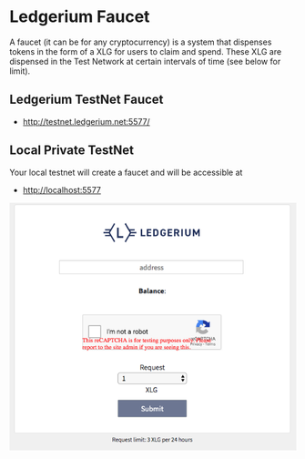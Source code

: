 Ledgerium Faucet
================

A faucet (it can be for any cryptocurrency) is a system that dispenses
tokens in the form of a XLG for users to claim and spend. These XLG are
dispensed in the Test Network at certain intervals of time (see below
for limit).

Ledgerium TestNet Faucet
------------------------

-   <http://testnet.ledgerium.net:5577/>

Local Private TestNet
---------------------

Your local testnet will create a faucet and will be accessible at

-   <http://localhost:5577>

![image](images/faucet.png)

